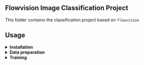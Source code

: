 ## Flowvision Image Classification Project
This folder contains the classification project based on `flowvision`

## Usage
<details>
<summary> <b> Installation </b> </summary>

#### Clone flowvision
```bash
git clone https://github.com/Oneflow-Inc/vision.git
cd vision/projects/classification
```

#### Create a conda virtual environment and activate it
```bash
conda create -n oneflow python=3.7 -y
conda activate oneflow
```

#### Install the latest version of OneFlow
```bash
python3 -m pip install oneflow -f https://staging.oneflow.info/branch/master/cu102
```

#### Install other requirements
```bash
pip install opencv-python==4.4.0.46 termcolor==1.1.0 yacs==0.1.8
```

</details>

<details>
<summary> <b> Data preparation </b> </summary>

#### ImageNet
For ImageNet dataset, you can download it from http://image-net.org/. We provide the following two ways to load data:

- For standard folder dataset, move validation images to labeled sub-folders. The file structure should look like:
  ```bash
  $ tree data
  imagenet
  ├── train
  │   ├── class1
  │   │   ├── img1.jpeg
  │   │   ├── img2.jpeg
  │   │   └── ...
  │   ├── class2
  │   │   ├── img3.jpeg
  │   │   └── ...
  │   └── ...
  └── val
      ├── class1
      │   ├── img4.jpeg
      │   ├── img5.jpeg
      │   └── ...
      ├── class2
      │   ├── img6.jpeg
      │   └── ...
      └── ...
 
  ```
- To boost the slow speed when reading images from massive small files, we also support zipped ImageNet, which includes
  four files:
    - `train.zip`, `val.zip`: which store the zipped folder for train and validate splits.
    - `train_map.txt`, `val_map.txt`: which store the relative path in the corresponding zip file and ground truth
      label. Make sure the data folder looks like this:

  ```bash
  $ tree data
  data
  └── ImageNet-Zip
      ├── train_map.txt
      ├── train.zip
      ├── val_map.txt
      └── val.zip
  
  $ head -n 5 data/ImageNet-Zip/val_map.txt
  ILSVRC2012_val_00000001.JPEG	65
  ILSVRC2012_val_00000002.JPEG	970
  ILSVRC2012_val_00000003.JPEG	230
  ILSVRC2012_val_00000004.JPEG	809
  ILSVRC2012_val_00000005.JPEG	516
  
  $ head -n 5 data/ImageNet-Zip/train_map.txt
  n01440764/n01440764_10026.JPEG	0
  n01440764/n01440764_10027.JPEG	0
  n01440764/n01440764_10029.JPEG	0
  n01440764/n01440764_10040.JPEG	0
  n01440764/n01440764_10042.JPEG	0
  ```

### CIFAR100
For CIFAR100, you only need to specify the dataset downloaded path in [config.py](config.py), and set  `DATA.DATASET = 'cifar100'`.

</details>

<details>
<summary> <b> Training </b> </summary>

#### Specify the training model

#### ddp training with simple bash file
```bash
bash ddp_training.sh
```
